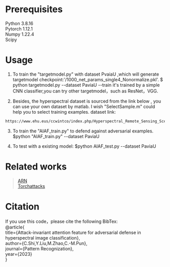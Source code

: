 # Prerequisites
Python 3.8.16<br>
Pytorch 1.12.1<br>
Numpy 1.22.4<br>
Scipy

# Usage
1. To train the "targetmodel.py" with dataset PvaiaU ,which will generate targetmodel checkpoint:'/1000_net_params_single4_Nonormalize.pkl'.
                      $ python targetmodel.py --dataset PaviaU --train
  it's trained by a simple CNN classifier,you can try other targetmodel，such as ResNet，VGG.
  
2. Besides, the hyperspectral dataset is sourced from the link below , you can use your own dataset by matlab. I wish "SelectSample.m" could help you to select training examples. dataset link:
```asp
https://www.ehu.eus/ccwintco/index.php/Hyperspectral_Remote_Sensing_Scenes
```

3. To train the "AIAF_train.py" to defend against adversarial examples.
                          $python "AIAF_train.py" --dataset PaviaU
   
4. To test with a existing model:
                          $python AIAF_test.py --dataset PaviaU
						  
# Related works
>[ ARN](https://github.com/dwDavidxd/ARN " ARN")<br>
[ Torchattacks](https://github.com/Harry24k/adversarial-attacks-pytorch "> Torchattacks")

# Citation
If you use this code，please cite the following BibTex:<br>
@article{ <br>
  title={Attack-invariant attention feature for adversarial defense in hyperspectral image classification},<br>
  author={C.Shi,Y.Liu,M.Zhao,C.-M.Pun},<br>
  journal={Pattern Recognization},<br>
  year={2023}<br>
}

